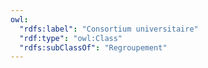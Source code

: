 ```yaml
---
owl:
  "rdfs:label": "Consortium universitaire"
  "rdf:type": "owl:Class"
  "rdfs:subClassOf": "Regroupement"
---
```


<OntologyTable frontMatter={frontMatter}/>
